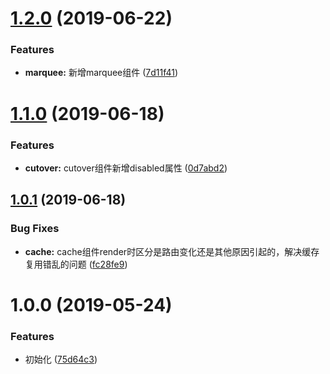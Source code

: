 # [1.2.0](http://gitlab.vmic.xyz/game-fed/vui/compare/v1.1.0...v1.2.0) (2019-06-22)


### Features

* **marquee:** 新增marquee组件 ([7d11f41](http://gitlab.vmic.xyz/game-fed/vui/commit/7d11f41))



# [1.1.0](http://gitlab.vmic.xyz/game-fed/vui/compare/v1.0.1...v1.1.0) (2019-06-18)


### Features

* **cutover:** cutover组件新增disabled属性 ([0d7abd2](http://gitlab.vmic.xyz/game-fed/vui/commit/0d7abd2))



## [1.0.1](http://gitlab.vmic.xyz/game-fed/vui/compare/v1.0.0...v1.0.1) (2019-06-18)


### Bug Fixes

* **cache:** cache组件render时区分是路由变化还是其他原因引起的，解决缓存复用错乱的问题 ([fc28fe9](http://gitlab.vmic.xyz/game-fed/vui/commit/fc28fe9))



# 1.0.0 (2019-05-24)


### Features

* 初始化 ([75d64c3](https://gitlab.vmic.xyz/game-fed/vui/commit/75d64c3))
